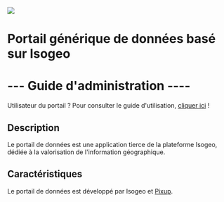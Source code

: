 ![](http://www.isogeo.com/images/logo.png)

# Portail générique de données basé sur Isogeo

# --- Guide d'administration ----

Utilisateur du portail ? Pour consulter le guide d'utilisation, [cliquer ici](https://www.gitbook.com/book/isogeo/app-portal-pixup-user/) !

## Description

Le portail de données est une application tierce de la plateforme Isogeo, dédiée à la valorisation de l'information géographique.



## Caractéristiques

Le portail de données est développé par Isogeo et [Pixup](http://www.pixup.com/).

